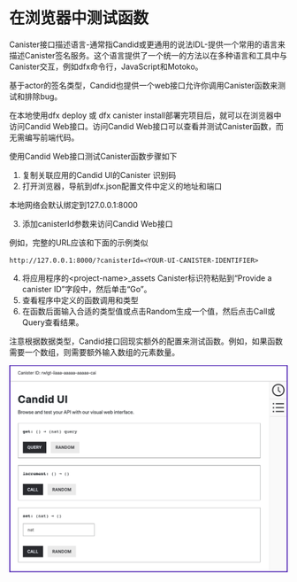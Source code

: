# 在浏览器中测试函数

Canister接口描述语言-通常指Candid或更通用的说法IDL-提供一个常用的语言来描述Canister签名服务。这个语言提供了一个统一的方法以在多种语言和工具中与Canister交互，例如dfx命令行，JavaScript和Motoko。

基于actor的签名类型，Candid也提供一个web接口允许你调用Canister函数来测试和排除bug。

在本地使用dfx deploy 或 dfx canister install部署完项目后，就可以在浏览器中访问Candid Web接口。访问Candid Web接口可以查看并测试Canister函数，而无需编写前端代码。

使用Candid Web接口测试Canister函数步骤如下

1. 复制关联应用的Candid UI的Canister 识别码
2. 打开浏览器，导航到dfx.json配置文件中定义的地址和端口

本地网络会默认绑定到127.0.0.1:8000

3. 添加canisterId参数来访问Candid Web接口

例如，完整的URL应该和下面的示例类似

```text
http://127.0.0.1:8000/?canisterId=<YOUR-UI-CANISTER-IDENTIFIER>
```

4. 将应用程序的\<project-name\>_assets Canister标识符粘贴到“Provide a canister ID”字段中，然后单击“Go”。
5. 查看程序中定义的函数调用和类型
6. 在函数后面输入合适的类型值或点击Random生成一个值，然后点击Call或Query查看结果。

注意根据数据类型，Candid接口回现实额外的配置来测试函数。例如，如果函数需要一个数组，则需要额外输入数组的元素数量。


![](../../.gitbook/assets/image%20%2813%29.png)



